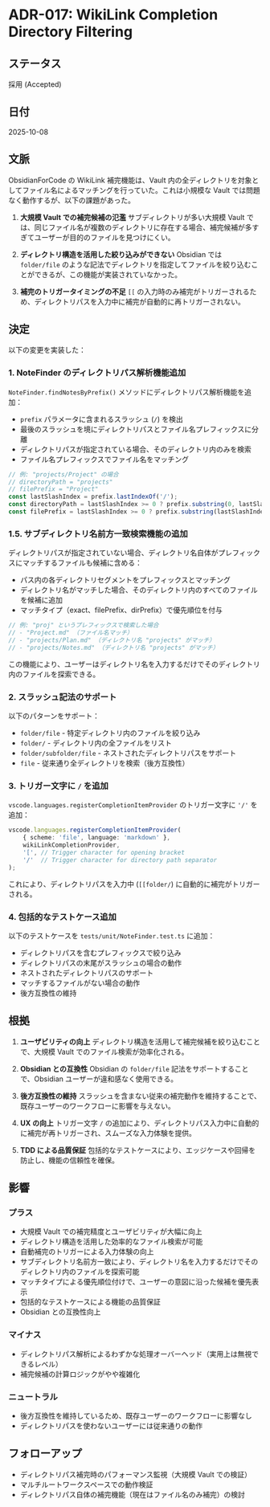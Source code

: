 # ADR-017: WikiLink Completion Directory Filtering

## ステータス
採用 (Accepted)

## 日付
2025-10-08

## 文脈

ObsidianForCode の WikiLink 補完機能は、Vault 内の全ディレクトリを対象としてファイル名によるマッチングを行っていた。これは小規模な Vault では問題なく動作するが、以下の課題があった。

1. **大規模 Vault での補完候補の氾濫**
   サブディレクトリが多い大規模 Vault では、同じファイル名が複数のディレクトリに存在する場合、補完候補が多すぎてユーザーが目的のファイルを見つけにくい。

2. **ディレクトリ構造を活用した絞り込みができない**
   Obsidian では `folder/file` のような記法でディレクトリを指定してファイルを絞り込むことができるが、この機能が実装されていなかった。

3. **補完のトリガータイミングの不足**
   `[[` の入力時のみ補完がトリガーされるため、ディレクトリパスを入力中に補完が自動的に再トリガーされない。

## 決定

以下の変更を実装した：

### 1. NoteFinder のディレクトリパス解析機能追加

`NoteFinder.findNotesByPrefix()` メソッドにディレクトリパス解析機能を追加：
- `prefix` パラメータに含まれるスラッシュ (`/`) を検出
- 最後のスラッシュを境にディレクトリパスとファイル名プレフィックスに分離
- ディレクトリパスが指定されている場合、そのディレクトリ内のみを検索
- ファイル名プレフィックスでファイル名をマッチング

```typescript
// 例: "projects/Project" の場合
// directoryPath = "projects"
// filePrefix = "Project"
const lastSlashIndex = prefix.lastIndexOf('/');
const directoryPath = lastSlashIndex >= 0 ? prefix.substring(0, lastSlashIndex) : '';
const filePrefix = lastSlashIndex >= 0 ? prefix.substring(lastSlashIndex + 1) : prefix;
```

### 1.5. サブディレクトリ名前方一致検索機能の追加

ディレクトリパスが指定されていない場合、ディレクトリ名自体がプレフィックスにマッチするファイルも候補に含める：
- パス内の各ディレクトリセグメントをプレフィックスとマッチング
- ディレクトリ名がマッチした場合、そのディレクトリ内のすべてのファイルを候補に追加
- マッチタイプ（exact、filePrefix、dirPrefix）で優先順位を付与

```typescript
// 例: "proj" というプレフィックスで検索した場合
// - "Project.md" （ファイル名マッチ）
// - "projects/Plan.md" （ディレクトリ名 "projects" がマッチ）
// - "projects/Notes.md" （ディレクトリ名 "projects" がマッチ）
```

この機能により、ユーザーはディレクトリ名を入力するだけでそのディレクトリ内のファイルを探索できる。

### 2. スラッシュ記法のサポート

以下のパターンをサポート：
- `folder/file` - 特定ディレクトリ内のファイルを絞り込み
- `folder/` - ディレクトリ内の全ファイルをリスト
- `folder/subfolder/file` - ネストされたディレクトリパスをサポート
- `file` - 従来通り全ディレクトリを検索（後方互換性）

### 3. トリガー文字に `/` を追加

`vscode.languages.registerCompletionItemProvider` のトリガー文字に `'/'` を追加：
```typescript
vscode.languages.registerCompletionItemProvider(
    { scheme: 'file', language: 'markdown' },
    wikiLinkCompletionProvider,
    '[', // Trigger character for opening bracket
    '/'  // Trigger character for directory path separator
);
```

これにより、ディレクトリパスを入力中 (`[[folder/`) に自動的に補完がトリガーされる。

### 4. 包括的なテストケース追加

以下のテストケースを `tests/unit/NoteFinder.test.ts` に追加：
- ディレクトリパスを含むプレフィックスで絞り込み
- ディレクトリパスの末尾がスラッシュの場合の動作
- ネストされたディレクトリパスのサポート
- マッチするファイルがない場合の動作
- 後方互換性の維持

## 根拠

1. **ユーザビリティの向上**
   ディレクトリ構造を活用して補完候補を絞り込むことで、大規模 Vault でのファイル検索が効率化される。

2. **Obsidian との互換性**
   Obsidian の `folder/file` 記法をサポートすることで、Obsidian ユーザーが違和感なく使用できる。

3. **後方互換性の維持**
   スラッシュを含まない従来の補完動作を維持することで、既存ユーザーのワークフローに影響を与えない。

4. **UX の向上**
   トリガー文字 `/` の追加により、ディレクトリパス入力中に自動的に補完が再トリガーされ、スムーズな入力体験を提供。

5. **TDD による品質保証**
   包括的なテストケースにより、エッジケースや回帰を防止し、機能の信頼性を確保。

## 影響

### プラス
- 大規模 Vault での補完精度とユーザビリティが大幅に向上
- ディレクトリ構造を活用した効率的なファイル検索が可能
- 自動補完のトリガーによる入力体験の向上
- サブディレクトリ名前方一致により、ディレクトリ名を入力するだけでそのディレクトリ内のファイルを探索可能
- マッチタイプによる優先順位付けで、ユーザーの意図に沿った候補を優先表示
- 包括的なテストケースによる機能の品質保証
- Obsidian との互換性向上

### マイナス
- ディレクトリパス解析によるわずかな処理オーバーヘッド（実用上は無視できるレベル）
- 補完候補の計算ロジックがやや複雑化

### ニュートラル
- 後方互換性を維持しているため、既存ユーザーのワークフローに影響なし
- ディレクトリパスを使わないユーザーには従来通りの動作

## フォローアップ

- ディレクトリパス補完時のパフォーマンス監視（大規模 Vault での検証）
- マルチルートワークスペースでの動作検証
- ディレクトリパス自体の補完機能（現在はファイル名のみ補完）の検討
